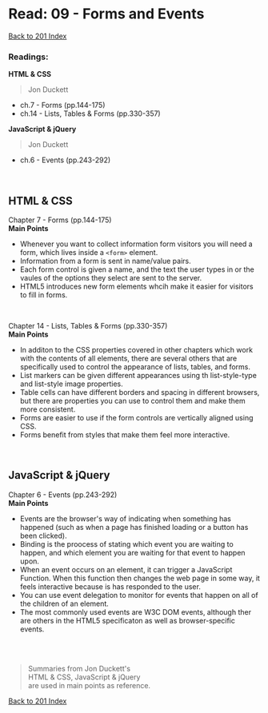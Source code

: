 # Read: 09 - Forms and Events
[Back to 201 Index](201-index.md)<br>
### Readings:
**HTML & CSS**
>Jon Duckett

- ch.7 - Forms (pp.144-175)
- ch.14 - Lists, Tables & Forms (pp.330-357)



**JavaScript & jQuery**
>Jon Duckett

- ch.6 - Events (pp.243-292)


<br>
 
## **HTML & CSS** 

Chapter 7 - Forms (pp.144-175)
<br>
**Main Points**
- Whenever you want to collect information form visitors you will need a form, which lives inside a `<form>` element.
- Information from a form is sent in name/value pairs.
- Each form control is given a name, and the text the user types in or the vaules of the options they select are sent to the server.
- HTML5 introduces new form elements whcih make it easier for visitors to fill in forms.

<br>
 
Chapter 14 - Lists, Tables & Forms (pp.330-357)
<br>
**Main Points**
- In additon to the CSS properties covered in other chapters which work with the contents of all elements, there are several others that are specifically used to control the appearance of lists, tables, and forms.
- List markers can be given different appearances using th list-style-type and list-style image properties.
- Table cells can have different borders and spacing in different browsers, but there are properties you can use to control them and make them more consistent.
- Forms are easier to use if the form controls are vertically aligned using CSS.
- Forms benefit from styles that make them feel more interactive.


<br>
 
## **JavaScript & jQuery**

Chapter 6 - Events (pp.243-292)
<br>
**Main Points**
- Events are the browser's way of indicating when something has happened (such as when a page has finished loading or a button has been clicked).
- Binding is the proocess of stating which event you are waiting to happen, and which element you are waiting for that event to happen upon.
- When an event occurs on an element, it can trigger a JavaScript Function. When this function then changes the web page in some way, it feels interactive because is has responded to the user.
- You can use event delegation to monitor for events that happen on all of the children of an element.
- The most commonly used events are W3C DOM events, although ther are others in the HTML5 specificaton as well as browser-specific events.




<br>
<br>

>Summaries from Jon Duckett's<br>
>HTML & CSS, JavaScript & jQuery <br>
>are used in main points as reference. 

[Back to 201 Index](201-index.md)<br>